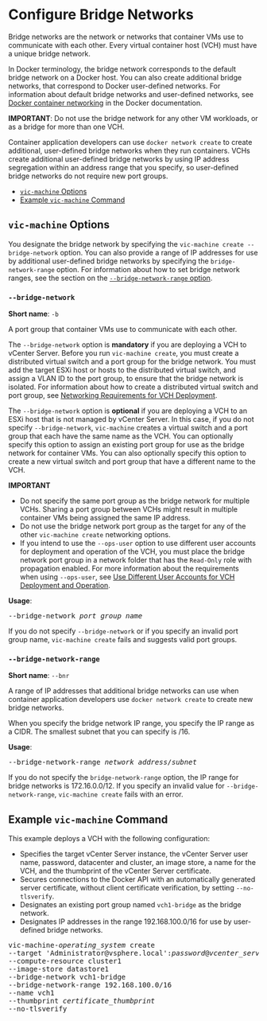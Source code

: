 # Configure Bridge Networks #

Bridge networks are the network or networks that container VMs use to communicate with each other. Every virtual container host (VCH) must have a unique bridge network. 

In Docker terminology, the bridge network corresponds to the default bridge network on a Docker host. You can also create additional bridge networks, that correspond to Docker user-defined networks. For information about default bridge networks and user-defined networks, see [Docker container networking](https://docs.docker.com/engine/userguide/networking/) in the Docker documentation.

**IMPORTANT**: Do not use the bridge network for any other VM workloads, or as a bridge for more than one VCH.

Container application developers can use `docker network create` to create additional, user-defined bridge networks when they run containers. VCHs create additional user-defined bridge networks by using IP address segregation within an address range that you specify, so user-defined bridge networks do not require new port groups. 

- [`vic-machine` Options](#options)
- [Example `vic-machine` Command](#example)

## `vic-machine` Options <a id="options"></a>

You designate the bridge network by specifying the `vic-machine create --bridge-network` option. You can also provide a range of IP addresses for use by additional user-defined bridge networks by specifying the `bridge-network-range` option. For information about how to set bridge network ranges, see the section on the [ `--bridge-network-range` option](#bridge-range). 

### `--bridge-network` <a id="bridge"></a>

**Short name**: `-b`

A port group that container VMs use to communicate with each other. 

The `--bridge-network` option is **mandatory** if you are deploying a VCH to vCenter Server. Before you run `vic-machine create`, you must create a distributed virtual switch and a port group for the bridge network. You must add the target ESXi host or hosts to the distributed virtual switch, and assign a VLAN ID to the port group, to ensure that the bridge network is isolated. For information about how to create a distributed virtual switch and port group, see [Networking Requirements for VCH Deployment](vic_installation_prereqs.md#vchnetworkreqs).

The `--bridge-network` option is **optional** if you are deploying a VCH to an ESXi host that is not managed by vCenter Server. In this case, if you do not specify `--bridge-network`, `vic-machine` creates a  virtual switch and a port group that each have the same name as the VCH. You can optionally specify this option to assign an existing port group for use as the bridge network for container VMs. You can also optionally specify this option to create a new virtual switch and port group that have a different name to the VCH.

**IMPORTANT** 

- Do not specify the same port group as the bridge network for multiple VCHs. Sharing a port group between VCHs might result in multiple container VMs being assigned the same IP address. 
- Do not use the bridge network port group as the target for any of the other `vic-machine create` networking options.
- If you intend to use the `--ops-user` option to use different user accounts for deployment and operation of the VCH, you must place the bridge network port group in a network folder that has the `Read-Only` role with propagation enabled. For more information about the requirements when using `--ops-user`, see [Use Different User Accounts for VCH Deployment and Operation](set_up_ops_user.md).

**Usage**: 
<pre>--bridge-network <i>port_group_name</i></pre>

If you do not specify `--bridge-network` or if you specify an invalid port group name, `vic-machine create` fails and suggests valid port groups. 

### `--bridge-network-range` <a id="bridge-range"></a>

**Short name**: `--bnr`

A range of IP addresses that additional bridge networks can use when container application developers use `docker network create` to create new bridge networks. 

When you specify the bridge network IP range, you specify the IP range as a CIDR. The smallest subnet that you can specify is /16. 

**Usage**: 
<pre>--bridge-network-range <i>network_address</i>/<i>subnet</i></pre>

If you do not specify the `bridge-network-range` option, the IP range for bridge networks is 172.16.0.0/12. If you specify an invalid value for `--bridge-network-range`, `vic-machine create` fails with an error.

## Example `vic-machine` Command <a id="example"></a>

This example deploys a VCH with the following configuration:

- Specifies the target vCenter Server instance, the vCenter Server user name, password, datacenter and cluster, an image store, a name for the VCH, and the thumbprint of the vCenter Server certificate.
- Secures connections to the Docker API with an automatically generated server certificate, without client certificate verification, by setting `--no-tlsverify`.
- Designates an existing port group named `vch1-bridge` as the bridge network.
- Designates IP addresses in the range 192.168.100.0/16 for use by user-defined bridge networks.

<pre>vic-machine-<i>operating_system</i> create
--target 'Administrator@vsphere.local':<i>password</i>@<i>vcenter_server_address</i>/dc1
--compute-resource cluster1
--image-store datastore1
--bridge-network vch1-bridge
--bridge-network-range 192.168.100.0/16
--name vch1
--thumbprint <i>certificate_thumbprint</i>
--no-tlsverify
</pre>
